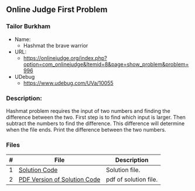 ## Online Judge First Problem
### Tailor Burkham
- Name:
  - Hashmat the brave warrior
- URL:
  - https://onlinejudge.org/index.php?option=com_onlinejudge&Itemid=8&page=show_problem&problem=996
- UDebug
  - https://www.udebug.com/UVa/10055

### Description: 
Hashmat problem requires the input of two numbers and finding the difference between the two. First step is to find which input is larger. Then subtract the numbers to find the difference. This difference will determine when the file ends. Print the difference between the two numbers.

### Files

|   #   | File                       | Description                                                |
| :---: | -------------------------- | ---------------------------------------------------------- |
|   1   | [Solution Code](./P10055/SolutionCode.md)       | Solution file.                              |
|   2   | [PDF Version of Solution Code](./P10055/SolutionCode.pdf)       | pdf of solution file.                              |

